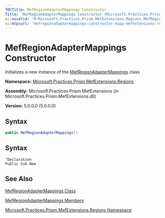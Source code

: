 ```yaml
---
TOCTitle: MefRegionAdapterMappings Constructor
Title: 'MefRegionAdapterMappings Constructor (Microsoft.Practices.Prism.MefExtensions.Regions)'
ms:assetid: 'M:Microsoft.Practices.Prism.MefExtensions.Regions.MefRegionAdapterMappings.\#ctor'
ms:mtpsurl: 'mefregionadaptermappings-constructor-mspp-mefextensions-regions.md'
---
```


# MefRegionAdapterMappings Constructor

Initializes a new instance of the [MefRegionAdapterMappings](mefregionadaptermappings-class-mspp-mefextensions-regions.md) class

**Namespace:** [Microsoft.Practices.Prism.MefExtensions.Regions](mspp-mefextensions-regions-namespace.md)

**Assembly:** Microsoft.Practices.Prism.MefExtensions (in Microsoft.Practices.Prism.MefExtensions.dll)

**Version:** 5.0.0.0 (5.0.0.0)

## Syntax
```c#
public MefRegionAdapterMappings()
```

## Syntax
```VB
'Declaration
Public Sub New
```
## See Also

[MefRegionAdapterMappings Class](mefregionadaptermappings-class-mspp-mefextensions-regions.md)

[MefRegionAdapterMappings Members](mefregionadaptermappings-members-mspp-mefextensions-regions.md)

[Microsoft.Practices.Prism.MefExtensions.Regions Namespace](mspp-mefextensions-regions-namespace.md)
